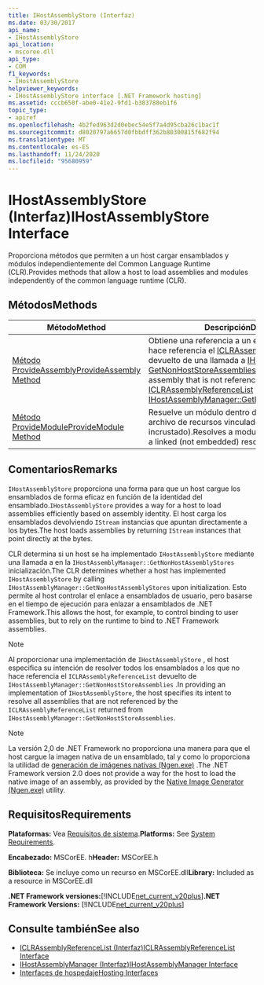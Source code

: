 ```yaml
---
title: IHostAssemblyStore (Interfaz)
ms.date: 03/30/2017
api_name:
- IHostAssemblyStore
api_location:
- mscoree.dll
api_type:
- COM
f1_keywords:
- IHostAssemblyStore
helpviewer_keywords:
- IHostAssemblyStore interface [.NET Framework hosting]
ms.assetid: cccb650f-abe0-41e2-9fd1-b383788eb1f6
topic_type:
- apiref
ms.openlocfilehash: 4b2fed963d2d0ebec54e5f7a4d95cba26c1bac1f
ms.sourcegitcommit: d8020797a6657d0fbbdff362b80300815f682f94
ms.translationtype: MT
ms.contentlocale: es-ES
ms.lasthandoff: 11/24/2020
ms.locfileid: "95680959"
---
```

# <a name="ihostassemblystore-interface"></a><span data-ttu-id="f6f04-102">IHostAssemblyStore (Interfaz)</span><span class="sxs-lookup"><span data-stu-id="f6f04-102">IHostAssemblyStore Interface</span></span>

<span data-ttu-id="f6f04-103">Proporciona métodos que permiten a un host cargar ensamblados y módulos independientemente del Common Language Runtime (CLR).</span><span class="sxs-lookup"><span data-stu-id="f6f04-103">Provides methods that allow a host to load assemblies and modules independently of the common language runtime (CLR).</span></span>  
  
## <a name="methods"></a><span data-ttu-id="f6f04-104">Métodos</span><span class="sxs-lookup"><span data-stu-id="f6f04-104">Methods</span></span>  
  
|<span data-ttu-id="f6f04-105">Método</span><span class="sxs-lookup"><span data-stu-id="f6f04-105">Method</span></span>|<span data-ttu-id="f6f04-106">Descripción</span><span class="sxs-lookup"><span data-stu-id="f6f04-106">Description</span></span>|  
|------------|-----------------|  
|[<span data-ttu-id="f6f04-107">Método ProvideAssembly</span><span class="sxs-lookup"><span data-stu-id="f6f04-107">ProvideAssembly Method</span></span>](ihostassemblystore-provideassembly-method.md)|<span data-ttu-id="f6f04-108">Obtiene una referencia a un ensamblado al que no hace referencia el [ICLRAssemblyReferenceList](iclrassemblyreferencelist-interface.md) devuelto de una llamada a [IHostAssemblyManager:: GetNonHostStoreAssemblies (](ihostassemblymanager-getnonhoststoreassemblies-method.md).</span><span class="sxs-lookup"><span data-stu-id="f6f04-108">Gets a reference to an assembly that is not referenced by the [ICLRAssemblyReferenceList](iclrassemblyreferencelist-interface.md) returned from a call to [IHostAssemblyManager::GetNonHostStoreAssemblies](ihostassemblymanager-getnonhoststoreassemblies-method.md).</span></span>|  
|[<span data-ttu-id="f6f04-109">Método ProvideModule</span><span class="sxs-lookup"><span data-stu-id="f6f04-109">ProvideModule Method</span></span>](ihostassemblystore-providemodule-method.md)|<span data-ttu-id="f6f04-110">Resuelve un módulo dentro de un ensamblado o un archivo de recursos vinculado (no incrustado).</span><span class="sxs-lookup"><span data-stu-id="f6f04-110">Resolves a module within an assembly or a linked (not embedded) resource file.</span></span>|  
  
## <a name="remarks"></a><span data-ttu-id="f6f04-111">Comentarios</span><span class="sxs-lookup"><span data-stu-id="f6f04-111">Remarks</span></span>  

 <span data-ttu-id="f6f04-112">`IHostAssemblyStore` proporciona una forma para que un host cargue los ensamblados de forma eficaz en función de la identidad del ensamblado.</span><span class="sxs-lookup"><span data-stu-id="f6f04-112">`IHostAssemblyStore` provides a way for a host to load assemblies efficiently based on assembly identity.</span></span> <span data-ttu-id="f6f04-113">El host carga los ensamblados devolviendo `IStream` instancias que apuntan directamente a los bytes.</span><span class="sxs-lookup"><span data-stu-id="f6f04-113">The host loads assemblies by returning `IStream` instances that point directly at the bytes.</span></span>  
  
 <span data-ttu-id="f6f04-114">CLR determina si un host se ha implementado `IHostAssemblyStore` mediante una llamada a en la `IHostAssemblyManager::GetNonHostAssemblyStores` inicialización.</span><span class="sxs-lookup"><span data-stu-id="f6f04-114">The CLR determines whether a host has implemented `IHostAssemblyStore` by calling `IHostAssemblyManager::GetNonHostAssemblyStores` upon initialization.</span></span> <span data-ttu-id="f6f04-115">Esto permite al host controlar el enlace a ensamblados de usuario, pero basarse en el tiempo de ejecución para enlazar a ensamblados de .NET Framework.</span><span class="sxs-lookup"><span data-stu-id="f6f04-115">This allows the host, for example, to control binding to user assemblies, but to rely on the runtime to bind to .NET Framework assemblies.</span></span>  
  
> [!NOTE]
> <span data-ttu-id="f6f04-116">Al proporcionar una implementación de `IHostAssemblyStore` , el host especifica su intención de resolver todos los ensamblados a los que no hace referencia el `ICLRAssemblyReferenceList` devuelto de `IHostAssemblyManager::GetNonHostStoreAssemblies` .</span><span class="sxs-lookup"><span data-stu-id="f6f04-116">In providing an implementation of `IHostAssemblyStore`, the host specifies its intent to resolve all assemblies that are not referenced by the `ICLRAssemblyReferenceList` returned from `IHostAssemblyManager::GetNonHostStoreAssemblies`.</span></span>  
  
> [!NOTE]
> <span data-ttu-id="f6f04-117">La versión 2,0 de .NET Framework no proporciona una manera para que el host cargue la imagen nativa de un ensamblado, tal y como lo proporciona la utilidad de [generación de imágenes nativas (Ngen.exe)](../../tools/ngen-exe-native-image-generator.md) .</span><span class="sxs-lookup"><span data-stu-id="f6f04-117">The .NET Framework version 2.0 does not provide a way for the host to load the native image of an assembly, as provided by the [Native Image Generator (Ngen.exe)](../../tools/ngen-exe-native-image-generator.md) utility.</span></span>  
  
## <a name="requirements"></a><span data-ttu-id="f6f04-118">Requisitos</span><span class="sxs-lookup"><span data-stu-id="f6f04-118">Requirements</span></span>  

 <span data-ttu-id="f6f04-119">**Plataformas:** Vea [Requisitos de sistema](../../get-started/system-requirements.md).</span><span class="sxs-lookup"><span data-stu-id="f6f04-119">**Platforms:** See [System Requirements](../../get-started/system-requirements.md).</span></span>  
  
 <span data-ttu-id="f6f04-120">**Encabezado:** MSCorEE. h</span><span class="sxs-lookup"><span data-stu-id="f6f04-120">**Header:** MSCorEE.h</span></span>  
  
 <span data-ttu-id="f6f04-121">**Biblioteca:** Se incluye como un recurso en MSCorEE.dll</span><span class="sxs-lookup"><span data-stu-id="f6f04-121">**Library:** Included as a resource in MSCorEE.dll</span></span>  
  
 <span data-ttu-id="f6f04-122">**.NET Framework versiones:**[!INCLUDE[net_current_v20plus](../../../../includes/net-current-v20plus-md.md)]</span><span class="sxs-lookup"><span data-stu-id="f6f04-122">**.NET Framework Versions:** [!INCLUDE[net_current_v20plus](../../../../includes/net-current-v20plus-md.md)]</span></span>  
  
## <a name="see-also"></a><span data-ttu-id="f6f04-123">Consulte también</span><span class="sxs-lookup"><span data-stu-id="f6f04-123">See also</span></span>

- [<span data-ttu-id="f6f04-124">ICLRAssemblyReferenceList (Interfaz)</span><span class="sxs-lookup"><span data-stu-id="f6f04-124">ICLRAssemblyReferenceList Interface</span></span>](iclrassemblyreferencelist-interface.md)
- [<span data-ttu-id="f6f04-125">IHostAssemblyManager (Interfaz)</span><span class="sxs-lookup"><span data-stu-id="f6f04-125">IHostAssemblyManager Interface</span></span>](ihostassemblymanager-interface.md)
- [<span data-ttu-id="f6f04-126">Interfaces de hospedaje</span><span class="sxs-lookup"><span data-stu-id="f6f04-126">Hosting Interfaces</span></span>](hosting-interfaces.md)
